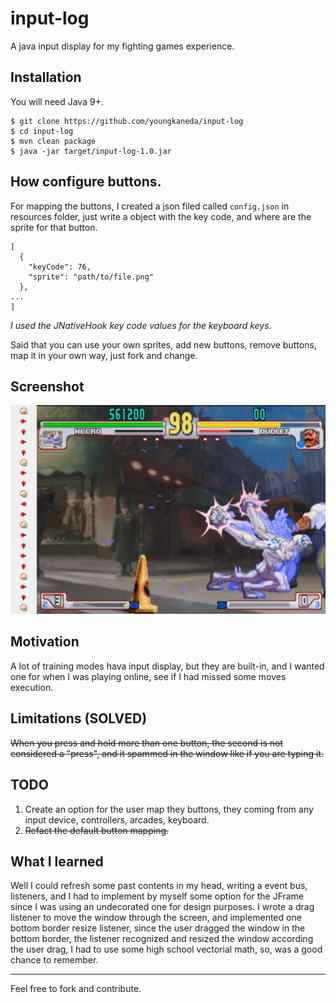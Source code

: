 # input-log
A java input display for my fighting games experience.

## Installation
You will need Java 9+.

```
$ git clone https://github.com/youngkaneda/input-log
$ cd input-log
$ mvn clean package
$ java -jar target/input-log-1.0.jar
```

## How configure buttons.

For mapping the buttons, I created a json filed called ``config.json`` in resources folder, just write a object with the key code, and where are the sprite for that button.
```
[
  {
    "keyCode": 76,
    "sprite": "path/to/file.png"
  },
...
]
```
*I used the JNativeHook key code values for the keyboard keys.*

Said that you can use your own sprites, add new buttons, remove buttons, map it in your own way, just fork and change.

## Screenshot
![screenshot](ss.png)

## Motivation
A lot of training modes hava input display, but they are built-in, and I wanted one for when I was playing online, see if I had missed some moves execution.

## Limitations (SOLVED)
~~When you press and hold more than one button, the second is not considered a "press", and it spammed in the window like if you are typing it.~~

## TODO
1. Create an option for the user map they buttons, they coming from any input device, controllers, arcades, keyboard.
2. ~~Refact the default button mapping.~~

## What I learned
Well I could refresh some past contents in my head, writing a event bus, listeners, and I had to implement by myself some option for the JFrame since I was using an undecorated one for design purposes. I wrote a drag listener to move the window through the screen, and implemented one bottom border resize listener, since the user dragged the window in the bottom border, the listener recognized and resized the window according the user drag, I had to use some high school vectorial math, so, was a good chance to remember.

---
Feel free to fork and contribute.
